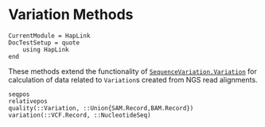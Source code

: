 # Variation Methods

```@meta
CurrentModule = HapLink
DocTestSetup = quote
    using HapLink
end
```

These methods extend the functionality of [`SequenceVariation.Variation`](https://github.com/BioJulia/SequenceVariation.jl)
for calculation of data related to `Variation`s created from NGS read alignments.

```@docs
seqpos
relativepos
quality(::Variation, ::Union{SAM.Record,BAM.Record})
variation(::VCF.Record, ::NucleotideSeq)
```
